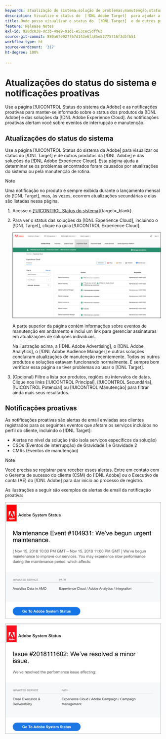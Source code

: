 ```yaml
---
keywords: atualização do sistema;solução de problemas;manutenção;status do sistema;status de atualização
description: Visualize o status do  [!DNL Adobe Target]  para ajudar a determinar se os problemas encontrados foram causados por atualizações do sistema ou pela manutenção de rotina.
title: Onde posso visualizar o status do  [!DNL Target]  e de outros produtos da  [!DNL Adobe] ?
feature: Release Notes
exl-id: 928dc038-0c3b-49e9-91d1-e53cec5dff63
source-git-commit: 880a6fe927f67d143e6fa85e52775716f3d5fb51
workflow-type: ht
source-wordcount: '317'
ht-degree: 100%

---
```


# Atualizações do status do sistema e notificações proativas

Use a página [!UICONTROL Status do sistema da Adobe] e as notificações proativas para manter-se informado sobre o status dos produtos da [!DNL Adobe] e das soluções da [!DNL Adobe Experience Cloud]. As notificações proativas alertam você sobre eventos de interrupção e manutenção.

## Atualizações do status do sistema

Use a página [!UICONTROL Status do sistema da Adobe] para visualizar os status do [!DNL Target] e de outros produtos da [!DNL Adobe] e das soluções da [!DNL Adobe Experience Cloud]. Esta página ajuda a determinar se os problemas encontrados foram causados por atualizações do sistema ou pela manutenção de rotina.

>[!NOTE]
>
>Uma notificação no produto é sempre exibida durante o lançamento mensal do [!DNL Target], mas, às vezes, ocorrem atualizações secundárias e elas são listadas nessa página.

1. Acesse o [[!UICONTROL Status do sistema]](https://status.adobe.com/pt){target=_blank}.

1. Para ver o status das soluções da [!DNL Experience Cloud], incluindo o [!DNL Target], clique na guia [!UICONTROL Experience Cloud].

   ![imagem system_status](assets/system_status.png)

   A parte superior da página contém informações sobre eventos de manutenção em andamento e inclui um link para gerenciar assinaturas em atualizações de soluções individuais.

   Na ilustração acima, a [!DNL Adobe Advertising], o [!DNL Adobe Analytics], o [!DNL Adobe Audience Manager] e outras soluções concluíram atualizações de manutenção recentemente. Todos os outros produtos e soluções estavam funcionando normalmente. É sempre bom verificar essa página se tiver problemas ao usar o [!DNL Target].

1. (Opcional) Filtre a lista por produtos, regiões ou intervalos de datas. Clique nos links [!UICONTROL Principal], [!UICONTROL Secundária], [!UICONTROL Potencial] ou [!UICONTROL Manutenção] para filtrar ainda mais seus resultados.

## Notificações proativas

As notificações proativas são alertas de email enviadas aos clientes registrados para os seguintes eventos que afetam os serviços incluídos no perfil do cliente, incluindo o [!DNL Target]:

* Alertas no nível da solução (não isola serviços específicos da solução)
* CSOs (Eventos de interrupção) de Gravidade 1 e Gravidade 2
* CMRs (Eventos de manutenção)

>[!NOTE]
>
>Você precisa se registrar para receber esses alertas. Entre em contato com o Gerente de sucesso do cliente (CSM) do [!DNL Adobe] ou o Executivo de conta (AE) do [!DNL Adobe] para dar início ao processo de registro.

As ilustrações a seguir são exemplos de alertas de email da notificação proativa:

![Notificação proativa 1](/help/main/r-release-notes/assets/proactive-notification-1.png)

![Notificação proativa 2](/help/main/r-release-notes/assets/proactive-notification-2.png)
